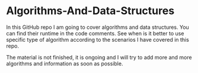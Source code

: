 # Algorithms-And-Data-Structures

In this GitHub repo I am going to cover algorithms and data structures.
You can find their runtime in the code comments. See when is it better to use specific type of algorithm according to the scenarios I have covered in this repo.

The material is not finished, it is ongoing and I will try to add more and more algorithms and information as soon as possible.
